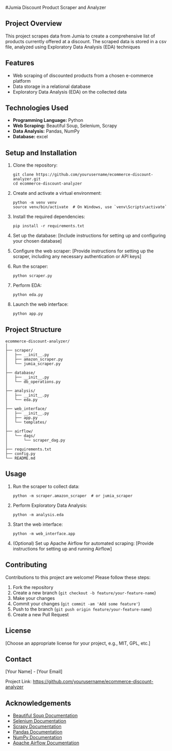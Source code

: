 #Jumia Discount Product Scraper and Analyzer

## Project Overview

This project scrapes data from  Jumia to create a comprehensive list of products currently offered at a discount.
The scraped data is stored in a csv file, analyzed using Exploratory Data Analysis (EDA) techniques

## Features

- Web scraping of discounted products from a chosen e-commerce platform
- Data storage in a relational database
- Exploratory Data Analysis (EDA) on the collected data


## Technologies Used

- **Programming Language:** Python
- **Web Scraping:** Beautiful Soup, Selenium, Scrapy
- **Data Analysis:** Pandas, NumPy
- **Database:** excel

## Setup and Installation

1. Clone the repository:
   ```
   git clone https://github.com/yourusername/ecommerce-discount-analyzer.git
   cd ecommerce-discount-analyzer
   ```

2. Create and activate a virtual environment:
   ```
   python -m venv venv
   source venv/bin/activate  # On Windows, use `venv\Scripts\activate`
   ```

3. Install the required dependencies:
   ```
   pip install -r requirements.txt
   ```

4. Set up the database:
   [Include instructions for setting up and configuring your chosen database]

5. Configure the web scraper:
   [Provide instructions for setting up the scraper, including any necessary authentication or API keys]

6. Run the scraper:
   ```
   python scraper.py
   ```

7. Perform EDA:
   ```
   python eda.py
   ```

8. Launch the web interface:
   ```
   python app.py
   ```

## Project Structure

```
ecommerce-discount-analyzer/
│
├── scraper/
│   ├── __init__.py
│   ├── amazon_scraper.py
│   └── jumia_scraper.py
│
├── database/
│   ├── __init__.py
│   └── db_operations.py
│
├── analysis/
│   ├── __init__.py
│   └── eda.py
│
├── web_interface/
│   ├── __init__.py
│   ├── app.py
│   └── templates/
│
├── airflow/
│   └── dags/
│       └── scraper_dag.py
│
├── requirements.txt
├── config.py
└── README.md
```

## Usage

1. Run the scraper to collect data:
   ```
   python -m scraper.amazon_scraper  # or jumia_scraper
   ```

2. Perform Exploratory Data Analysis:
   ```
   python -m analysis.eda
   ```

3. Start the web interface:
   ```
   python -m web_interface.app
   ```

4. (Optional) Set up Apache Airflow for automated scraping:
   [Provide instructions for setting up and running Airflow]

## Contributing

Contributions to this project are welcome! Please follow these steps:

1. Fork the repository
2. Create a new branch (`git checkout -b feature/your-feature-name`)
3. Make your changes
4. Commit your changes (`git commit -am 'Add some feature'`)
5. Push to the branch (`git push origin feature/your-feature-name`)
6. Create a new Pull Request

## License

[Choose an appropriate license for your project, e.g., MIT, GPL, etc.]

## Contact

[Your Name] - [Your Email]

Project Link: https://github.com/yourusername/ecommerce-discount-analyzer

## Acknowledgements

- [Beautiful Soup Documentation](https://www.crummy.com/software/BeautifulSoup/bs4/doc/)
- [Selenium Documentation](https://selenium-python.readthedocs.io/)
- [Scrapy Documentation](https://docs.scrapy.org/en/latest/)
- [Pandas Documentation](https://pandas.pydata.org/docs/)
- [NumPy Documentation](https://numpy.org/doc/)
- [Apache Airflow Documentation](https://airflow.apache.org/docs/)
